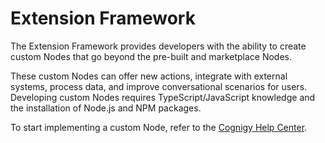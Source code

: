 # Extension Framework

The Extension Framework provides developers with the ability
to create custom Nodes that go beyond the pre-built and marketplace Nodes.

These custom Nodes can offer new actions, integrate with external systems, process data,
and improve conversational scenarios for users.
Developing custom Nodes requires TypeScript/JavaScript knowledge and the installation of Node.js and NPM packages.

To start implementing a custom Node, refer to the [Cognigy Help Center](https://support.cognigy.com/hc/en-us/articles/360016534459-Getting-Started-with-Extensions#h_01HTMF96TZ828THMJJXV8EQ445).





